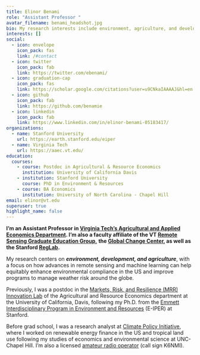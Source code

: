 ```yaml
---
title: Elinor Benami
role: "Assistant Professor "
avatar_filename: benami_headshot.jpg
bio: My research interests include environment, agriculture, and development.
interests: []
social:
  - icon: envelope
    icon_pack: fas
    link: /#contact
  - icon: twitter
    icon_pack: fab
    link: https://twitter.com/ebenami/
  - icon: graduation-cap
    icon_pack: fas
    link: https://scholar.google.com/citations?user=u9CNkaIAAAAJ&hl=en
  - icon: github
    icon_pack: fab
    link: https://github.com/benamie
  - icon: linkedin
    icon_pack: fab
    link: https://www.linkedin.com/in/elinor-benami-05183417/
organizations:
  - name: Stanford University
    url: https://earth.stanford.edu/eiper
  - name: Virginia Tech
    url: https://aaec.vt.edu/
education:
  courses:
    - course: Postdoc in Agricultural & Resource Economics
      institution: University of California Davis
    - institution: Stanford University
      course: PhD in Environment & Resources
    - course: BA Economics
      institution: University of North Carolina - Chapel Hill
email: elinor@vt.edu
superuser: true
highlight_name: false
---
```

**I’m an Assistant Professor in [Virginia Tech’s Agricultural and Applied Economics Department](https://aaec.vt.edu/). I’m also a faculty affiliate of the VT [Remote Sensing Graduate Education Group,](https://rsigep.frec.vt.edu/)** **the [Global Change Center](https://www.globalchange.vt.edu/), as well as the Stanford [RegLab](https://reglab.stanford.edu/).**

My research centers on ***environment, development, and agriculture***, with a focus on how advances in remote sensing and machine learning can help equitably enhance environmental compliance in the US and improve programs to manage weather risk around the globe.

Previously, I was a postdoc in the [Markets, Risk, and Resilience (MRR) Innovation Lab](https://basis.ucdavis.edu/) of the Agricultural and Resource Economics department at the University of California, Davis, following my Ph.D. from the [Emmett Interdisciplinary Program in Environment and Resources](https://pangea.stanford.edu/eiper) (E-IPER) at Stanford.

Before grad school, I was a research analyst at [Climate Policy Initiative](https://climatepolicyinitiative.org/), where I worked on renewable energy finance in the US and tropical land use following my studies of economics and environmental science at UNC-Chapel Hill. I’m also a licensed [amateur radio operator](https://www.fcc.gov/wireless/bureau-divisions/mobility-division/amateur-radio-service) (call sign K6NMI).